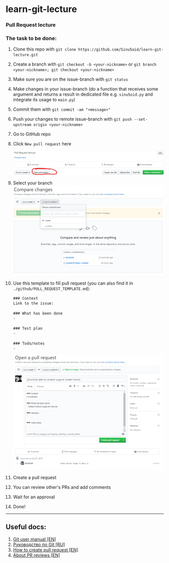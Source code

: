 # learn-git-lecture
### Pull Request lecture

### The task to be done:

1. Clone this repo with `git clone https://github.com/Sinu5oid/learn-git-lecture.git`
1. Create a branch with `git checkout -b <your-nickname>` or `git branch <your-nickname>; git checkout <your-nickname>`
1. Make sure you are on the issue-branch with `git status`
1. Make changes in your issue-branch (do a function that receives some argument and returns a result in dedicated file e.g. `sinu5oid.py` and integrate its usage to `main.py`)
1. Commit them with `git commit -am "<message>"`
1. Push your changes to remote issue-branch with `git push --set-upstream origin <your-nickname>`
1. Go to GitHub repo
1. Click `New pull request` here

    ![new pull request button](docs/img/new-pull-request-button.png)

1. Select your branch
    ![select a branch here](docs/img/select-a-branch.png)
    
1. Use this template to fill pull request (you can also find it in `./github/PULL_REQUEST_TEMPLATE.md`):

    ```
    ### Context
    Link to the issue: 

    ### What has been done
    -

    ### Test plan
    -

    ### Todo/notes
    -
    ```

    ![create a PR](docs/img/create-pull-request.png)
1. Create a pull request
1. You can review other's PRs and add comments
1. Wait for an approval
1. Done!

---
## Useful docs:

1. [Git user manual [EN]](https://mirrors.edge.kernel.org/pub/software/scm/git/docs/user-manual.html)
1. [Руководство по Git [RU]](https://git-scm.com/book/ru/v1/Введение-Основы-Git)
1. [How to create pull request [EN]](https://help.github.com/en/desktop/contributing-to-projects/creating-a-pull-request)
1. [About PR reviews [EN]](https://help.github.com/en/articles/about-pull-request-reviews)